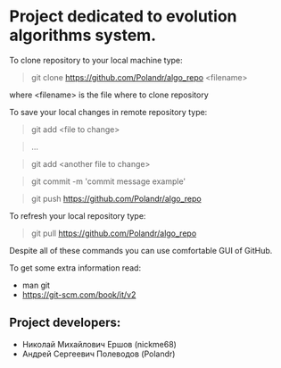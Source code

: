 
# Project dedicated to evolution algorithms system.

To clone repository to your local machine type:

>git clone https://github.com/Polandr/algo_repo \<filename\>

where \<filename\> is the file where to clone repository

To save your local changes in remote repository type:

>git add \<file to change\>

>...

>git add \<another file to change\>

>git commit -m \'commit message example\'

>git push https://github.com/Polandr/algo_repo

To refresh your local repository type:

>git pull https://github.com/Polandr/algo_repo

Despite all of these commands you can use comfortable GUI of GitHub.

To get some extra information read:
* man git
* https://git-scm.com/book/it/v2


Project developers:
-------------------
* Николай Михайлович Ершов (nickme68)
* Андрей Сергеевич Полеводов (Polandr)
